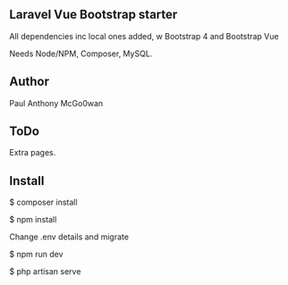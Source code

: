 ## Laravel Vue Bootstrap starter

All dependencies inc local ones added, w Bootstrap 4 and Bootstrap Vue

Needs Node/NPM, Composer, MySQL.

## Author

Paul Anthony McGo0wan

## ToDo

Extra pages.

## Install

$ composer install

$ npm install

Change .env details and migrate


$ npm run dev


$ php artisan serve


